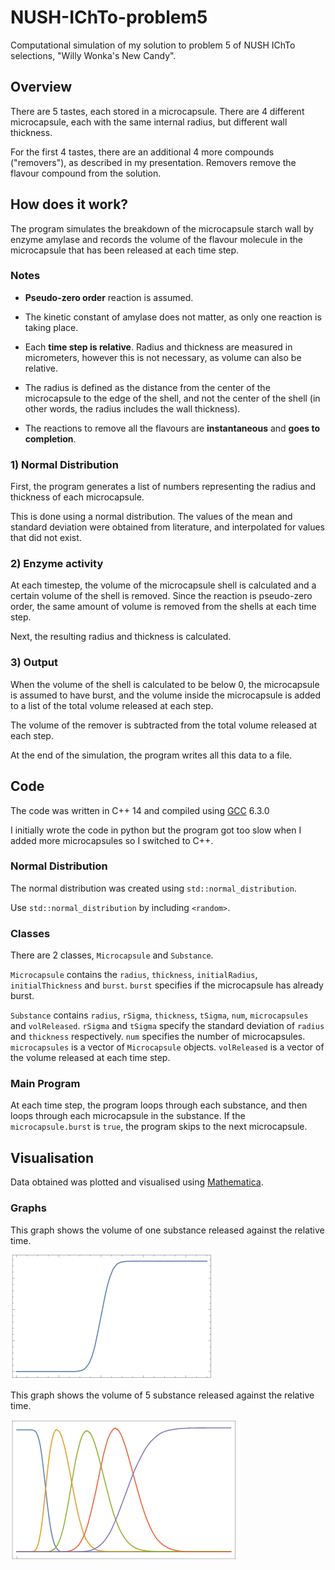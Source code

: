 # NUSH-IChTo-problem5

Computational simulation of my solution to problem 5 of NUSH IChTo selections, "Willy Wonka's New Candy".

## Overview

There are 5 tastes, each stored in a microcapsule. There are 4 different microcapsule, each with the same internal radius, but different wall thickness.

For the first 4 tastes, there are an additional 4 more compounds ("removers"), as described in my presentation. Removers remove the flavour compound from the solution.

## How does it work?

The program simulates the breakdown of the microcapsule starch wall by enzyme amylase and records the volume of the flavour molecule in the microcapsule that has been released at each time step.
                   
### Notes

- **Pseudo-zero order** reaction is assumed.

- The kinetic constant of amylase does not matter, as only one reaction is taking place. 

- Each **time step is relative**. Radius and thickness are measured in micrometers, however this is not necessary, as volume can also be relative.

- The radius is defined as the distance from the center of the microcapsule to the edge of the shell, and not the center of the shell (in other words, the radius includes the wall thickness).

- The reactions to remove all the flavours are **instantaneous** and **goes to completion**.

### 1) Normal Distribution

First, the program generates a list of numbers representing the radius and thickness of each microcapsule. 

This is done using a normal distribution. The values of the mean and standard deviation were obtained from literature, and interpolated for values that did not exist.

### 2) Enzyme activity

At each timestep, the volume of the microcapsule shell is calculated and a certain volume of the shell is removed. Since the reaction is pseudo-zero order, the same amount of volume is removed from the shells at each time step.

Next, the resulting radius and thickness is calculated.

### 3) Output

When the volume of the shell is calculated to be below 0, the microcapsule is assumed to have burst, and the volume inside the microcapsule is added to a list of the total volume released at each step. 

The volume of the remover is subtracted from the total volume released at each step.

At the end of the simulation, the program writes all this data to a file.

## Code

The code was written in C++ 14 and compiled using [GCC](https://gcc.gnu.org/) 6.3.0

I initially wrote the code in python but the program got too slow when I added more microcapsules so I switched to C++.

### Normal Distribution

The normal distribution was created using `std::normal_distribution`.

Use `std::normal_distribution` by including `<random>`.

### Classes

There are 2 classes, `Microcapsule` and `Substance`.

`Microcapsule` contains the `radius`, `thickness`, `initialRadius`, `initialThickness` and `burst`. `burst` specifies if the microcapsule has already burst.

`Substance` contains `radius`, `rSigma`, `thickness`, `tSigma`, `num`, `microcapsules` and `volReleased`. `rSigma` and `tSigma` specify the standard deviation of `radius` and `thickness` respectively. `num` specifies the number of microcapsules. `microcapsules` is a vector of `Microcapsule` objects. `volReleased` is a vector of the volume released at each time step.

### Main Program

At each time step, the program loops through each substance, and then loops through each microcapsule in the substance. If the `microcapsule.burst` is `true`, the program skips to the next microcapsule.

## Visualisation

Data obtained was plotted and visualised using [Mathematica](https://www.wolfram.com/mathematica/). 

### Graphs

This graph shows the volume of one substance released against the relative time.

![Graph 1](./img/graph.png "Graph of one substance only")

This graph shows the volume of 5 substance released against the relative time.

![Graph 1](./img/total.png "Graph of 5 substances")
